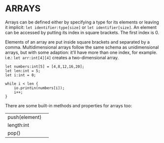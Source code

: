 # ARRAYS

Arrays can be defined either by specifying a type for its elements or leaving it implicit: `let identifier:type[size]` or `let identifier[size]`. An element can be accessed by putting its index in square brackets. The first index is 0.

Elements of an array are put inside square brackets and separated by a comma. Multidimensional arrays follow the same schema as unidimensional arrays, but with some adaption: it’ll have more than one index, for example. i.e.: `let arr:int[4][4]` creates a two-dimensional array.

```tsx
let numbers:int[5] = [4,8,12,16,20];
let len:int = 5;
let i:int = 0;

while i < len {
	io.printLn(numbers[i]);
	i++;
}
```

There are some built-in methods and properties for arrays too:

|  |  |
| --- | --- |
| push(element) |  |
| length:int |  |
| pop() |  |